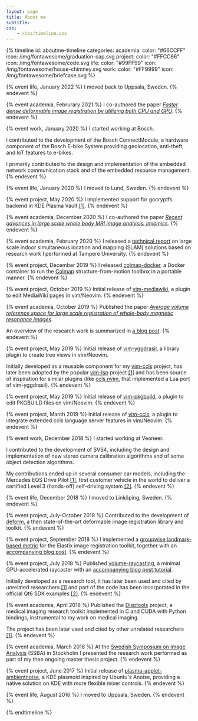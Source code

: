 ```yaml
---
layout: page
title: About me
subtitle:
css:
    - /css/timeline.css
---
```


{% timeline
id: aboutme-timeline
categories:
    academia:
        color: "#66CCFF"
        icon: /img/fontawesome/graduation-cap.svg
    project:
        color: "#FFCC66"
        icon: /img/fontawesome/code.svg
    life:
        color: "#99FF99"
        icon: /img/fontawesome/house-chimney.svg
    work:
        color: "#FF9999"
        icon: /img/fontawesome/briefcase.svg
%}

{% event life, January 2022 %}
I moved back to Uppsala, Sweden.
{% endevent %}

{% event academia, Februrary 2021 %}
I co-authored the paper *[Faster dense deformable image registration by utilizing
both CPU and GPU](https://doi.org/10.1117/1.JMI.8.1.014002)*.
{% endevent %}

{% event work, January 2020 %}
I started working at Bosch.

I contributed to the development of the Bosch ConnectModule, a hardware
component of the Bosch E-bike System providing geolocation, anti-theft, and IoT
features to e-bikes.

I primarily contributed to the design and implementation of the embedded
network communication stack and of the embedded resource management.
{% endevent %}

{% event life, January 2020 %}
I moved to Lund, Sweden.
{% endevent %}

{% event project, May 2020 %}
I implemented support for gocryptfs backend in KDE Plasma Vault
[[1]](https://cukic.co/2020/06/01/plasma-vaults-and-gocryptfs/).
{% endevent %}

{% event academia, December 2020 %}
I co-authored the paper *[Recent advances in large scale whole body MRI image
analysis: Imiomics](https://doi.org/10.1145/3427423.3427465)*.
{% endevent %}

{% event academia, February 2020 %}
I released a [technical report](https://github.com/m-pilia/tau-report) on large
scale indoor simultaneous location and mapping (SLAM) solutions based on
research work I performed at Tampere University.
{% endevent %}

{% event project, December 2019 %}
I released [colmap-docker](https://github.com/m-pilia/vim-ccls), a Docker
container to run the [Colmap](https://colmap.github.io/) structure-from-motion
toolbox in a portable manner.
{% endevent %}

{% event project, October 2019 %}
Initial release of [vim-mediawiki](https://github.com/m-pilia/vim-mediawiki), a
plugin to edit MediaWiki pages in vim/Neovim.
{% endevent %}

{% event academia, October 2019 %}
Published the paper *[Average volume reference space for large scale
registration of whole-body magnetic resonance
images](https://doi.org/10.1371/journal.pone.0222700)*.

An overview of the research work is summarized in [a blog
post](/posts/2019/11/17/jacobian-registration.html).
{% endevent %}

{% event project, May 2019 %}
Initial release of [vim-yggdrasil](https://github.com/m-pilia/vim-yggdrasil), a
library plugin to create tree views in vim/Neovim.

Initially developed as a reusable component for my
[vim-ccls](https://github.com/m-pilia/vim-ccls) project, has later been adopted
by the popular [vim-lsp](https://github.com/prabirshrestha/vim-lsp) project
[[1]](https://github.com/prabirshrestha/vim-lsp/blob/24d9f18bca370d7539079dcbea1fe13d0ae1dc8f/autoload/lsp/utils/tree.vim)
and has been source of inspiration for similar plugins (like
[ccls.nvim](https://github.com/ranjithshegde/ccls.nvim), that implemented a Lua
port of vim-yggdrasil).
{% endevent %}

{% event project, May 2019 %}
Initial release of [vim-pkgbuild](https://github.com/m-pilia/vim-pkgbuild), a
plugin to edit PKGBUILD files on vim/Neovim.
{% endevent %}

{% event project, March 2019 %}
Initial release of [vim-ccls](https://github.com/m-pilia/vim-ccls),
a plugin to integrate extended ccls language server features in vim/Neovim.
{% endevent %}

{% event work, December 2018 %}
I started working at Veoneer.

I contributed to the development of SVS4, including the design and
implementation of new stereo camera calibration algorithms and of some object
detection algorithms.

My contributions ended up in several consumer car models, including the Mercedes
EQS Drive Pilot
[[1]](https://www.veoneer.com/en/press/veoneer-radar-and-stereovision-mercedes-eqs-hands-self-driving-tech-1907213),
first customer vehicle in the world to deliver a certified Level 3 (hands-off)
self-driving system
[[2]](https://arstechnica.com/cars/2021/12/mercedes-benz-gets-worlds-first-approval-for-automated-driving-system/).
{% endevent %}

{% event life, December 2018 %}
I moved to Linköping, Sweden.
{% endevent %}

{% event project, July-October 2018 %}
Contributed to the development of [deform](https://github.com/simeks/deform), a
then state-of-the-art deformable image registration library and toolkit.
{% endevent %}

{% event project, September 2018 %}
I implemented a [groupwise landmark-based
metric](https://github.com/m-pilia/CorrespondingPointsMeanDistanceMetric) for
the Elastix image registration toolkit, together with an [accompanying blog
post](/posts/2018/09/23/goupwise-landmark-registration.html).
{% endevent %}

{% event project, July 2018 %}
Published [volume-raycasting](https://github.com/m-pilia/volume-raycasting), a
minimal GPU-accelerated raycaster with an [accompanying blog post
tutorial](https://martinopilia.com/posts/2018/09/17/volume-raycasting.html).

Initially developed as a research tool, it has later been used and cited by
unrelated researchers [[1]](https://doi.org/10.21105/joss.02580) and part of
the code has been incorporated in the official Qt6 SDK examples
[[2]](https://web.archive.org/web/20240721210046/https://doc.qt.io/qt-6/qtquick3d-attribution-alpha-blending-frag.html).
{% endevent %}

{% event academia, April 2018 %}
Published the [Disptools](https://github.com/m-pilia/disptools) project, a
medical imaging research toolkit implemented in C and CUDA with Python
bindings, instrumental to my work on medical imaging.

The project has been later used and cited by other unrelated researchers
[[1]](https://www.biorxiv.org/content/10.1101/2024.08.12.607581v1.full.pdf).
{% endevent %}

{% event academia, March 2018 %}
At the [Swedish Symposium on Image
Analysis](https://ssba.org.se/ssba18-symposium/) (SSBA) in Stockholm I
presented the research work performed as part of my then ongoing master thesis
project.
{% endevent %}

{% event project, June 2017 %}
Initial release of
[plasma-applet-ambientnoise](https://github.com/m-pilia/plasma-applet-ambientnoise),
a KDE plasmoid inspired by Ubuntu's Anoise, providing a native solution on KDE
with more flexible mixer controls.
{% endevent %}

{% event life, August 2016 %}
I moved to Uppsala, Sweden.
{% endevent %}

{% endtimeline  %}
